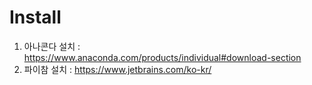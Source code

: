 # Install
1. 아나콘다 설치 : https://www.anaconda.com/products/individual#download-section
2. 파이참 설치 : https://www.jetbrains.com/ko-kr/
